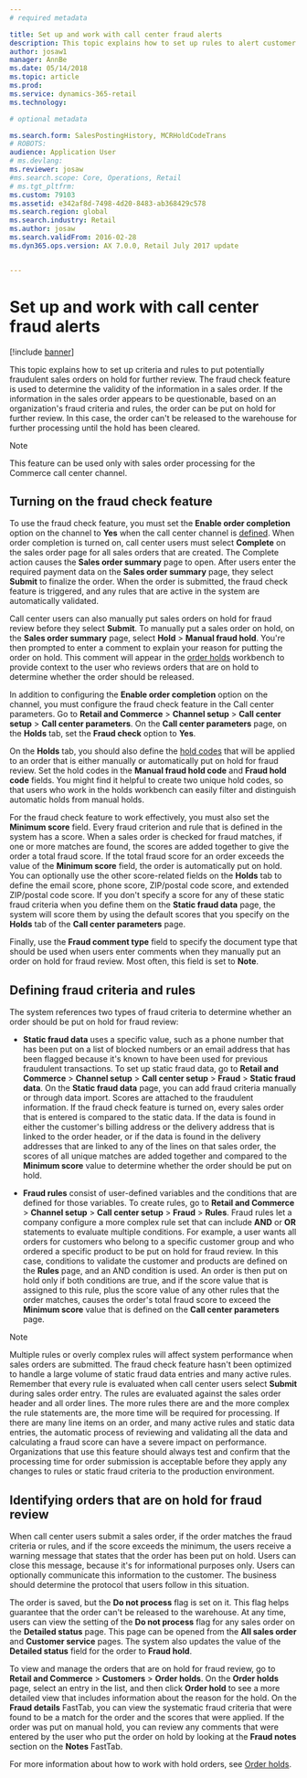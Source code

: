 ```yaml
---
# required metadata

title: Set up and work with call center fraud alerts
description: This topic explains how to set up rules to alert customer service representatives of potentially fraudulent information when orders are processed. You can define specific codes that are used to automatically or manually put suspicious orders on hold. 
author: josaw1
manager: AnnBe
ms.date: 05/14/2018
ms.topic: article
ms.prod: 
ms.service: dynamics-365-retail
ms.technology: 

# optional metadata

ms.search.form: SalesPostingHistory, MCRHoldCodeTrans
# ROBOTS: 
audience: Application User
# ms.devlang: 
ms.reviewer: josaw
#ms.search.scope: Core, Operations, Retail
# ms.tgt_pltfrm: 
ms.custom: 79103
ms.assetid: e342af8d-7498-4d20-8483-ab368429c578
ms.search.region: global
ms.search.industry: Retail
ms.author: josaw
ms.search.validFrom: 2016-02-28
ms.dyn365.ops.version: AX 7.0.0, Retail July 2017 update


---
```


# Set up and work with call center fraud alerts

[!include [banner](includes/banner.md)]

This topic explains how to set up criteria and rules to put potentially fraudulent sales orders on hold for further review. The fraud check feature is used to determine the validity of the information in a sales order. If the information in the sales order appears to be questionable, based on an organization's fraud criteria and rules, the order can be put on hold for further review. In this case, the order can't be released to the warehouse for further processing until the hold has been cleared.

> [!NOTE]
> This feature can be used only with sales order processing for the Commerce call center channel.

## Turning on the fraud check feature

To use the fraud check feature, you must set the **Enable order completion** option on the channel to **Yes** when the call center channel is [defined](https://docs.microsoft.com/dynamics365/unified-operations/retail/set-up-order-processing-options). When order completion is turned on, call center users must select **Complete** on the sales order page for all sales orders that are created. The Complete action causes the **Sales order summary** page to open. After users enter the required payment data on the **Sales order summary** page, they select **Submit** to finalize the order. When the order is submitted, the fraud check feature is triggered, and any rules that are active in the system are automatically validated.

Call center users can also manually put sales orders on hold for fraud review before they select **Submit**. To manually put a sales order on hold, on the **Sales order summary** page, select **Hold** \> **Manual fraud hold**. You're then prompted to enter a comment to explain your reason for putting the order on hold. This comment will appear in the [order holds](https://docs.microsoft.com/dynamics365/unified-operations/retail/work-with-order-holds) workbench to provide context to the user who reviews orders that are on hold to determine whether the order should be released.

In addition to configuring the **Enable order completion** option on the channel, you must configure the fraud check feature in the Call center parameters. Go to **Retail and Commerce** \> **Channel setup** \> **Call center setup** \> **Call center parameters**. On the **Call center parameters** page, on the **Holds** tab, set the **Fraud check** option to **Yes**.

On the **Holds** tab, you should also define the [hold codes](https://docs.microsoft.com/dynamics365/unified-operations/retail/work-with-order-holds) that will be applied to an order that is either manually or automatically put on hold for fraud review. Set the hold codes in the **Manual fraud hold code** and **Fraud hold code** fields. You might find it helpful to create two unique hold codes, so that users who work in the holds workbench can easily filter and distinguish automatic holds from manual holds.

For the fraud check feature to work effectively, you must also set the **Minimum score** field. Every fraud criterion and rule that is defined in the system has a score. When a sales order is checked for fraud matches, if one or more matches are found, the scores are added together to give the order a total fraud score. If the total fraud score for an order exceeds the value of the **Minimum score** field, the order is automatically put on hold. You can optionally use the other score-related fields on the **Holds** tab to define the email score, phone score, ZIP/postal code score, and extended ZIP/postal code score. If you don't specify a score for any of these static fraud criteria when you define them on the **Static fraud data** page, the system will score them by using the default scores that you specify on the **Holds** tab of the **Call center parameters** page.

Finally, use the **Fraud comment type** field to specify the document type that should be used when users enter comments when they manually put an order on hold for fraud review. Most often, this field is set to **Note**.

## Defining fraud criteria and rules

The system references two types of fraud criteria to determine whether an order should be put on hold for fraud review:

- **Static fraud data** uses a specific value, such as a phone number that has been put on a list of blocked numbers or an email address that has been flagged because it's known to have been used for previous fraudulent transactions. To set up static fraud data, go to **Retail and Commerce** \> **Channel setup** \> **Call center setup** \> **Fraud** \> **Static fraud data**. On the **Static fraud data** page, you can add fraud criteria manually or through data import. Scores are attached to the fraudulent information. If the fraud check feature is turned on, every sales order that is entered is compared to the static data. If the data is found in either the customer's billing address or the delivery address that is linked to the order header, or if the data is found in the delivery addresses that are linked to any of the lines on that sales order, the scores of all unique matches are added together and compared to the **Minimum score** value to determine whether the order should be put on hold.

- **Fraud rules** consist of user-defined variables and the conditions that are defined for those variables. To create rules, go to **Retail and Commerce** \> **Channel setup** \> **Call center setup** \> **Fraud** \> **Rules**. Fraud rules let a company configure a more complex rule set that can include **AND** or **OR** statements to evaluate multiple conditions. For example, a user wants all orders for customers who belong to a specific customer group and who ordered a specific product to be put on hold for fraud review. In this case, conditions to validate the customer and products are defined on the **Rules** page, and an AND condition is used. An order is then put on hold only if both conditions are true, and if the score value that is assigned to this rule, plus the score value of any other rules that the order matches, causes the order's total fraud score to exceed the **Minimum score** value that is defined on the **Call center parameters** page.

> [!NOTE]
> Multiple rules or overly complex rules will affect system performance when sales orders are submitted. The fraud check feature hasn't been optimized to handle a large volume of static fraud data entries and many active rules. Remember that every rule is evaluated when call center users select **Submit** during sales order entry. The rules are evaluated against the sales order header and all order lines. The more rules there are and the more complex the rule statements are, the more time will be required for processing. If there are many line items on an order, and many active rules and static data entries, the automatic process of reviewing and validating all the data and calculating a fraud score can have a severe impact on performance. Organizations that use this feature should always test and confirm that the processing time for order submission is acceptable before they apply any changes to rules or static fraud criteria to the production environment.

## Identifying orders that are on hold for fraud review

When call center users submit a sales order, if the order matches the fraud criteria or rules, and if the score exceeds the minimum, the users receive a warning message that states that the order has been put on hold. Users can close this message, because it's for informational purposes only. Users can optionally communicate this information to the customer. The business should determine the protocol that users follow in this situation.

The order is saved, but the **Do not process** flag is set on it. This flag helps guarantee that the order can't be released to the warehouse. At any time, users can view the setting of the **Do not process** flag for any sales order on the **Detailed status** page. This page can be opened from the **All sales order** and **Customer service** pages. The system also updates the value of the **Detailed status** field for the order to **Fraud hold**.

To view and manage the orders that are on hold for fraud review, go to **Retail and Commerce** \> **Customers** \> **Order holds**. On the **Order holds** page, select an entry in the list, and then click **Order hold** to see a more detailed view that includes information about the reason for the hold. On the **Fraud details** FastTab, you can view the systematic fraud criteria that were found to be a match for the order and the scores that were applied. If the order was put on manual hold, you can review any comments that were entered by the user who put the order on hold by looking at the **Fraud notes** section on the **Notes** FastTab.

For more information about how to work with hold orders, see [Order holds](https://docs.microsoft.com/dynamics365/unified-operations/retail/work-with-order-holds).
